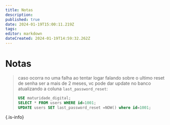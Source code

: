 ```yaml
---
title: Notas
description: 
published: true
date: 2024-01-19T15:00:11.219Z
tags: 
editor: markdown
dateCreated: 2024-01-19T14:59:32.262Z
---
```


# Notas

> caso ocorra no uma falha ao tentar logar falando sobre o ultimo reset de senha ser a mais de 2 meses, vc pode dar update no banco atualizando a coluna `last_password_reset`:
> 
> ```sql
> USE maturidade_digital;
> SELECT * FROM users WHERE id=1001;
> UPDATE users SET last_password_reset =NOW() where id=1001;
{.is-info}

```